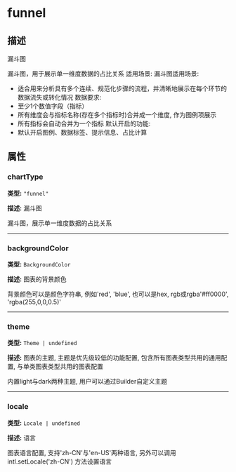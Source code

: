 # funnel
## 描述
漏斗图

漏斗图，用于展示单一维度数据的占比关系
适用场景:
漏斗图适用场景:
- 适合用来分析具有多个连续、规范化步骤的流程，并清晰地展示在每个环节的数据流失或转化情况
数据要求:
- 至少1个数值字段（指标）
- 所有维度会与指标名称(存在多个指标时)合并成一个维度, 作为图例项展示
- 所有指标会自动合并为一个指标
默认开启的功能:
- 默认开启图例、数据标签、提示信息、占比计算


## 属性

### chartType

**类型:** `"funnel"`

**描述:**
漏斗图

漏斗图，展示单一维度数据的占比关系

---

### backgroundColor

**类型:** `BackgroundColor`

**描述:**
图表的背景颜色

背景颜色可以是颜色字符串, 例如'red', 'blue', 也可以是hex, rgb或rgba'#ff0000', 'rgba(255,0,0,0.5)'

---

### theme

**类型:** `Theme | undefined`

**描述:**
图表的主题, 主题是优先级较低的功能配置, 包含所有图表类型共用的通用配置, 与单类图表类型共用的图表配置

内置light与dark两种主题, 用户可以通过Builder自定义主题

---

### locale

**类型:** `Locale | undefined`

**描述:**
语言

图表语言配置, 支持'zh-CN'与'en-US'两种语言, 另外可以调用 intl.setLocale('zh-CN') 方法设置语言